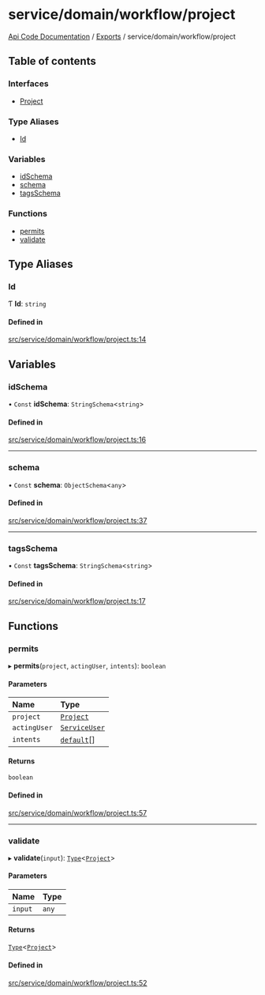 # service/domain/workflow/project
[Api Code Documentation](../README.md) / [Exports](../modules.md) / service/domain/workflow/project

## Table of contents

### Interfaces

- [Project](../interfaces/service_domain_workflow_project.Project.md)

### Type Aliases

- [Id](service_domain_workflow_project.md#id)

### Variables

- [idSchema](service_domain_workflow_project.md#idschema)
- [schema](service_domain_workflow_project.md#schema)
- [tagsSchema](service_domain_workflow_project.md#tagsschema)

### Functions

- [permits](service_domain_workflow_project.md#permits)
- [validate](service_domain_workflow_project.md#validate)

## Type Aliases

### Id

Ƭ **Id**: `string`

#### Defined in

[src/service/domain/workflow/project.ts:14](https://github.com/openkfw/TruBudget/blob/c993c60c/api/src/service/domain/workflow/project.ts#L14)

## Variables

### idSchema

• `Const` **idSchema**: `StringSchema`\<`string`\>

#### Defined in

[src/service/domain/workflow/project.ts:16](https://github.com/openkfw/TruBudget/blob/c993c60c/api/src/service/domain/workflow/project.ts#L16)

___

### schema

• `Const` **schema**: `ObjectSchema`\<`any`\>

#### Defined in

[src/service/domain/workflow/project.ts:37](https://github.com/openkfw/TruBudget/blob/c993c60c/api/src/service/domain/workflow/project.ts#L37)

___

### tagsSchema

• `Const` **tagsSchema**: `StringSchema`\<`string`\>

#### Defined in

[src/service/domain/workflow/project.ts:17](https://github.com/openkfw/TruBudget/blob/c993c60c/api/src/service/domain/workflow/project.ts#L17)

## Functions

### permits

▸ **permits**(`project`, `actingUser`, `intents`): `boolean`

#### Parameters

| Name | Type |
| :------ | :------ |
| `project` | [`Project`](../interfaces/service_domain_workflow_project.Project.md) |
| `actingUser` | [`ServiceUser`](../interfaces/service_domain_organization_service_user.ServiceUser.md) |
| `intents` | [`default`](authz_intents.md#default)[] |

#### Returns

`boolean`

#### Defined in

[src/service/domain/workflow/project.ts:57](https://github.com/openkfw/TruBudget/blob/c993c60c/api/src/service/domain/workflow/project.ts#L57)

___

### validate

▸ **validate**(`input`): [`Type`](result.md#type)\<[`Project`](../interfaces/service_domain_workflow_project.Project.md)\>

#### Parameters

| Name | Type |
| :------ | :------ |
| `input` | `any` |

#### Returns

[`Type`](result.md#type)\<[`Project`](../interfaces/service_domain_workflow_project.Project.md)\>

#### Defined in

[src/service/domain/workflow/project.ts:52](https://github.com/openkfw/TruBudget/blob/c993c60c/api/src/service/domain/workflow/project.ts#L52)
